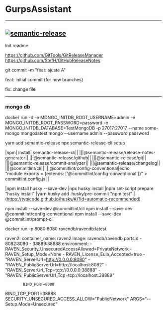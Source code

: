 # GurpsAssistant
---
[![semantic-release](https://img.shields.io/badge/%20%20%F0%9F%93%A6%F0%9F%9A%80-semantic--release-e10079.svg)](https://github.com/semantic-release/semantic-release)
---

Init readme



https://github.com/GitTools/GitReleaseManager
https://github.com/StefH/GitHubReleaseNotes

 git commit -m "feat: ajuste A"
 
 feat: initial commit (for new branches)
 
 fix: change file

---
### mongo db
docker run -d  -e MONGO_INITDB_ROOT_USERNAME=admin -e MONGO_INITDB_ROOT_PASSWORD=password -e MONGO_INITDB_DATABASE=TestMongoDB   -p 27017:27017   --name some-mongo   mongo:latest
mongo --username admin --password password


yarn add semantic-release
npx semantic-release-cli setup

|npm| install| semantic-release-cli||
|||@semantic-release/release-notes-generator||
|||@semantic-release/github||
|||@semantic-release/git||
|||@semantic-release/commit-analyzer||
|||@semantic-release/changelog||
|||@commitlint/cli||
|||@commitlint/config-conventional|echo "module.exports = {extends: ['@commitlint/config-conventional']}" > commitlint.config.js|
|

|npm install husky --save-dev
|npx husky install
|npm set-script prepare "husky install"
|yarn husky add .husky/pre-commit "npm test"
|(https://typicode.github.io/husky/#/?id=automatic-recommended)

npm install --save-dev @commitlint/cli
npm install --save-dev @commitlint/config-conventional
npm install --save-dev @commitlint/prompt-cli

docker run -p 8080:8080 ravendb/ravendb:latest


 raven2:
        container_name: raven2
        image: ravendb/ravendb
        ports:d
            - 8082:8080
            - 38889:38888
        environment:
            - RAVEN_Security_UnsecuredAccessAllowed=PrivateNetwork
            - RAVEN_Setup_Mode=None
            - RAVEN_License_Eula_Accepted=true
            - "RAVEN_ServerUrl=http://0.0.0.0:8080"
            - "RAVEN_PublicServerUrl=http://localhost:8082"
            - "RAVEN_ServerUrl_Tcp=tcp://0.0.0.0:38888"
            - "RAVEN_PublicServerUrl_Tcp=tcp://localhost:38889"


            BIND_PORT=8080
BIND_TCP_PORT=38888
SECURITY_UNSECURED_ACCESS_ALLOW="PublicNetwork"
ARGS="--Setup.Mode=Unsecured"